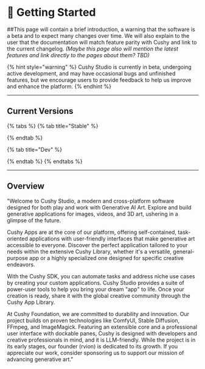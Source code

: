 # 👋 Getting Started

\##This page will contain a brief introduction, a warning that the software is a beta and to expect many changes over time. We will also explain to the user that the documentation will match feature parity with Cushy and link to the current changelog. _(Maybe this page also will mention the latest features and link directly to the pages about them? TBD)_

{% hint style="warning" %}
Cushy Studio is currently in beta, undergoing active development, and may have occasional bugs and unfinished features, but we encourage users to provide feedback to help us improve and enhance the platform.
{% endhint %}

***

## Current Versions

{% tabs %}
{% tab title="Stable" %}

{% endtab %}

{% tab title="Dev" %}

{% endtab %}
{% endtabs %}

***

## Overview

"Welcome to Cushy Studio, a modern and cross-platform software designed for both play and work with Generative AI Art. Explore and build generative applications for images, videos, and 3D art, ushering in a glimpse of the future.

Cushy Apps are at the core of our platform, offering self-contained, task-oriented applications with user-friendly interfaces that make generative art accessible to everyone. Discover the perfect application tailored to your needs within the extensive Cushy Library, whether it's a versatile, general-purpose app or a highly specialized one designed for specific creative endeavors.

With the Cushy SDK, you can automate tasks and address niche use cases by creating your custom applications. Cushy Studio provides a suite of power-user tools to help you bring your dream "app" to life. Once your creation is ready, share it with the global creative community through the Cushy App Library.

At Cushy Foundation, we are committed to durability and innovation. Our project builds on proven technologies like ComfyUI, Stable Diffusion, FFmpeg, and ImageMagick. Featuring an extensible core and a professional user interface with dockable panes, Cushy is designed with developers and creative professionals in mind, and it is LLM-friendly. While the project is in its early stages, our founder (rvion) is dedicated to its growth. If you appreciate our work, consider sponsoring us to support our mission of advancing generative art."
